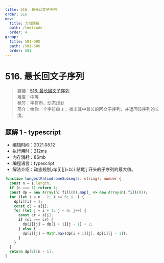 ```yaml
---
title: 516. 最长回文子序列
order: 516
nav:
  title: 力扣题解
  path: /leetcode
  order: 4
group:
  title: 501-600
  path: /501-600
  order: 501
---
```


# 516. 最长回文子序列

> 链接：[516. 最长回文子序列](https://leetcode-cn.com/problems/longest-palindromic-subsequence/)  
> 难度：中等  
> 标签：字符串、动态规划  
> 简介：给你一个字符串 s ，找出其中最长的回文子序列，并返回该序列的长度。

## 题解 1 - typescript

- 编辑时间：2021.08.12
- 执行用时：212ms
- 内存消耗：86mb
- 编程语言：typescript
- 解法介绍：动态规划,dp[i][j]=以 i 结尾 j 开头的子序列的最大值。

```typescript
function longestPalindromeSubseq(s: string): number {
  const n = s.length;
  if (n === 1) return 1;
  const dp = new Array(n).fill(0).map(_ => new Array(n).fill(0));
  for (let i = n - 2; i >= 0; i--) {
    dp[i][i] = 1;
    const cl = s[i];
    for (let j = i + 1; j < n; j++) {
      const cr = s[j];
      if (cl === cr) {
        dp[i][j] = dp[i + 1][j - 1] + 2;
      } else {
        dp[i][j] = Math.max(dp[i + 1][j], dp[i][j - 1]);
      }
    }
  }
  return dp[0][n - 1];
}
```
